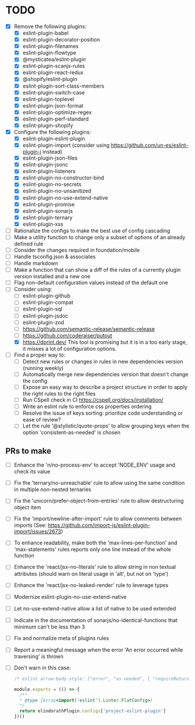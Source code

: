 # TODO

- [x] Remove the following plugins:
  - [x] eslint-plugin-babel
  - [x] eslint-plugin-decorator-position
  - [x] eslint-plugin-filenames
  - [x] eslint-plugin-flowtype
  - [x] @mysticatea/eslint-plugin
  - [x] eslint-plugin-scanjs-rules
  - [x] eslint-plugin-react-redux
  - [x] @shopify/eslint-plugin
  - [x] eslint-plugin-sort-class-members
  - [x] eslint-plugin-switch-case
  - [x] eslint-plugin-toplevel
  - [x] eslint-plugin-json-format
  - [x] eslint-plugin-optimize-regex
  - [x] eslint-plugin-perf-standard
  - [x] eslint-plugin-shopify
- [x] Configure the following plugins:
  - [x] eslint-plugin-eslint-plugin
  - [x] eslint-plugin-import (consider using <https://github.com/un-es/eslint-plugin-i> instead)
  - [x] eslint-plugin-json-files
  - [x] eslint-plugin-jsonc
  - [x] eslint-plugin-listeners
  - [x] eslint-plugin-no-constructor-bind
  - [x] eslint-plugin-no-secrets
  - [x] eslint-plugin-no-unsanitized
  - [x] eslint-plugin-no-use-extend-native
  - [x] eslint-plugin-promise
  - [x] eslint-plugin-sonarjs
  - [x] eslint-plugin-ternary
  - [x] eslint-plugin-xss
- [ ] Rationalize the configs to make the best use of config cascading
- [ ] Make a utility function to change only a subset of options of an already defined rule
- [ ] Consider the changes required in foundation/mobile
- [ ] Handle tsconfig.json & associates
- [ ] Handle markdown
- [ ] Make a function that can show a diff of the rules of a currently plugin version installed and a new one
- [ ] Flag non-default configuration values instead of the default one
- [ ] Consider using:
  - [ ] eslint-plugin-github
  - [ ] eslint-plugin-compat
  - [ ] eslint-plugin-sql
  - [ ] eslint-plugin-jsdoc
  - [ ] eslint-plugin-zod
  - [ ] <https://github.com/semantic-release/semantic-release>
  - [ ] <https://github.com/coderaiser/putout>
  - [x] <https://dprint.dev/> This tool is promising but it is in a too early stage, it misses a lot of configuration options.
- [ ] Find a proper way to:
  - [ ] Detect new rules or changes in rules in new dependencies version (running weekly)
  - [ ] Automatically merge new dependencies version that doesn't change the config
  - [ ] Expose an easy way to describe a project structure in order to apply the right rules to the right files
  - [ ] Run CSpell check in CI <https://cspell.org/docs/installation/>
  - [ ] Write an eslint rule to enforce css properties ordering
  - [ ] Resolve the issue of keys sorting: prioritize code understanding or ease of review?
  - [ ] Let the rule '@stylistic/quote-props' to allow grouping keys when the option 'consistent-as-needed' is chosen

## PRs to make

- [ ] Enhance the 'n/no-process-env' to accept 'NODE_ENV' usage and check its value
- [ ] Fix the 'ternary/no-unreachable' rule to allow using the same condition in multiple non-nested ternaries
- [ ] Fix the 'unicorn/prefer-object-from-entries' rule to allow destructuring object item
- [ ] Fix the 'import/newline-after-import' rule to allow comments between imports (See: <https://github.com/import-js/eslint-plugin-import/issues/2673>)
- [ ] To enhance readability, make both the 'max-lines-per-function' and 'max-statements' rules reports only one line instead of the whole function
- [ ] Enhance the 'react/jsx-no-literals' rule to allow string in non textual attributes (should warn on literal usage in 'alt', but not on 'type')
- [ ] Enhance the 'react/jsx-no-leaked-render' rule to leverage types
- [ ] Modernize eslint-plugin-no-use-extend-native
- [ ] Let no-use-extend-native allow a list of native to be used extended
- [ ] Indicate in the documentation of sonarjs/no-identical-functions that minimum can't be less than 3
- [ ] Fix and normalize meta of plugins rules
- [ ] Report a meaningful message when the error 'An error occurred while traversing' is thrown
- [ ] Don't warn in this case:

  ```javascript
  /* eslint arrow-body-style: ["error", "as-needed", { "requireReturnForObjectLiteral": true }] */

  module.exports = (() => {
    /**
    * @type {Array<import('eslint').Linter.FlatConfig>}
    */
    return elindorathPlugin.configs['project-eslint-plugin']
  })()
  ```
